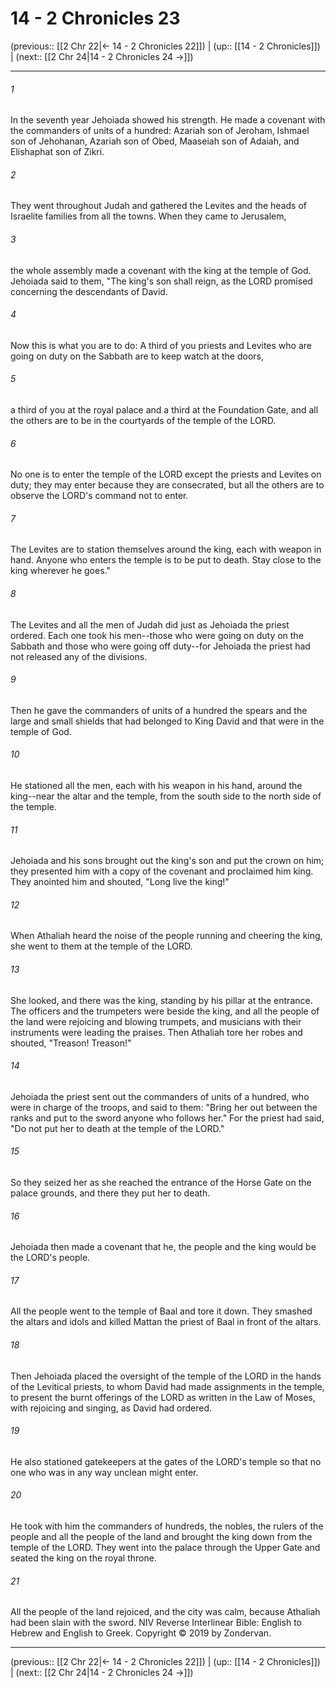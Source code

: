 # 14 - 2 Chronicles 23

(previous:: [[2 Chr 22|← 14 - 2 Chronicles 22]]) | (up:: [[14 - 2 Chronicles]]) | (next:: [[2 Chr 24|14 - 2 Chronicles 24 →]])

***


###### 1 
In the seventh year Jehoiada showed his strength. He made a covenant with the commanders of units of a hundred: Azariah son of Jeroham, Ishmael son of Jehohanan, Azariah son of Obed, Maaseiah son of Adaiah, and Elishaphat son of Zikri. 

###### 2 
They went throughout Judah and gathered the Levites and the heads of Israelite families from all the towns. When they came to Jerusalem, 

###### 3 
the whole assembly made a covenant with the king at the temple of God. Jehoiada said to them, "The king's son shall reign, as the LORD promised concerning the descendants of David. 

###### 4 
Now this is what you are to do: A third of you priests and Levites who are going on duty on the Sabbath are to keep watch at the doors, 

###### 5 
a third of you at the royal palace and a third at the Foundation Gate, and all the others are to be in the courtyards of the temple of the LORD. 

###### 6 
No one is to enter the temple of the LORD except the priests and Levites on duty; they may enter because they are consecrated, but all the others are to observe the LORD's command not to enter. 

###### 7 
The Levites are to station themselves around the king, each with weapon in hand. Anyone who enters the temple is to be put to death. Stay close to the king wherever he goes." 

###### 8 
The Levites and all the men of Judah did just as Jehoiada the priest ordered. Each one took his men--those who were going on duty on the Sabbath and those who were going off duty--for Jehoiada the priest had not released any of the divisions. 

###### 9 
Then he gave the commanders of units of a hundred the spears and the large and small shields that had belonged to King David and that were in the temple of God. 

###### 10 
He stationed all the men, each with his weapon in his hand, around the king--near the altar and the temple, from the south side to the north side of the temple. 

###### 11 
Jehoiada and his sons brought out the king's son and put the crown on him; they presented him with a copy of the covenant and proclaimed him king. They anointed him and shouted, "Long live the king!" 

###### 12 
When Athaliah heard the noise of the people running and cheering the king, she went to them at the temple of the LORD. 

###### 13 
She looked, and there was the king, standing by his pillar at the entrance. The officers and the trumpeters were beside the king, and all the people of the land were rejoicing and blowing trumpets, and musicians with their instruments were leading the praises. Then Athaliah tore her robes and shouted, "Treason! Treason!" 

###### 14 
Jehoiada the priest sent out the commanders of units of a hundred, who were in charge of the troops, and said to them: "Bring her out between the ranks and put to the sword anyone who follows her." For the priest had said, "Do not put her to death at the temple of the LORD." 

###### 15 
So they seized her as she reached the entrance of the Horse Gate on the palace grounds, and there they put her to death. 

###### 16 
Jehoiada then made a covenant that he, the people and the king would be the LORD's people. 

###### 17 
All the people went to the temple of Baal and tore it down. They smashed the altars and idols and killed Mattan the priest of Baal in front of the altars. 

###### 18 
Then Jehoiada placed the oversight of the temple of the LORD in the hands of the Levitical priests, to whom David had made assignments in the temple, to present the burnt offerings of the LORD as written in the Law of Moses, with rejoicing and singing, as David had ordered. 

###### 19 
He also stationed gatekeepers at the gates of the LORD's temple so that no one who was in any way unclean might enter. 

###### 20 
He took with him the commanders of hundreds, the nobles, the rulers of the people and all the people of the land and brought the king down from the temple of the LORD. They went into the palace through the Upper Gate and seated the king on the royal throne. 

###### 21 
All the people of the land rejoiced, and the city was calm, because Athaliah had been slain with the sword. NIV Reverse Interlinear Bible: English to Hebrew and English to Greek. Copyright © 2019 by Zondervan.

***

(previous:: [[2 Chr 22|← 14 - 2 Chronicles 22]]) | (up:: [[14 - 2 Chronicles]]) | (next:: [[2 Chr 24|14 - 2 Chronicles 24 →]])
